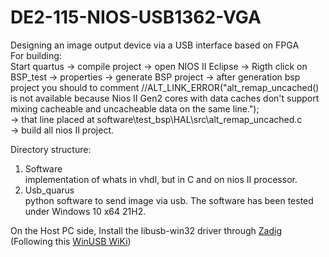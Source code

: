 # DE2-115-NIOS-USB1362-VGA
Designing an image output device via a USB interface based on FPGA  
For building:  
Start quartus -> compile project -> open NIOS II Eclipse -> Rigth click on BSP_test -> properties -> generate BSP project ->   after generation bsp project you should to comment //ALT_LINK_ERROR("alt_remap_uncached() is not available because Nios II Gen2 cores with data caches don't support mixing cacheable and uncacheable data on the same line.");  
-> that line placed at software\test_bsp\HAL\src\alt_remap_uncached.c  
-> build all nios II project.
 
Directory structure:  
1. Software  
implementation of whats in vhdl, but in C and on nios II processor.  
2. Usb_quarus   
python software to send image via usb.
The software has been tested under Windows 10 x64 21H2.  

On the Host PC side, Install the libusb-win32 driver through  [Zadig](https://zadig.akeo.ie/)  (Following this [WinUSB WiKi](https://github.com/libusb/libusb/wiki/Windows#How_to_use_libusb_on_Windows))  
